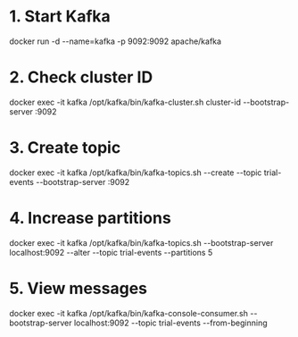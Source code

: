 # 1. Start Kafka
docker run -d --name=kafka -p 9092:9092 apache/kafka

# 2. Check cluster ID
docker exec -it kafka /opt/kafka/bin/kafka-cluster.sh cluster-id --bootstrap-server :9092

# 3. Create topic
docker exec -it kafka /opt/kafka/bin/kafka-topics.sh --create --topic trial-events --bootstrap-server :9092

# 4. Increase partitions
docker exec -it kafka /opt/kafka/bin/kafka-topics.sh --bootstrap-server localhost:9092 --alter --topic trial-events --partitions 5

# 5. View messages
docker exec -it kafka /opt/kafka/bin/kafka-console-consumer.sh --bootstrap-server localhost:9092 --topic trial-events --from-beginning
